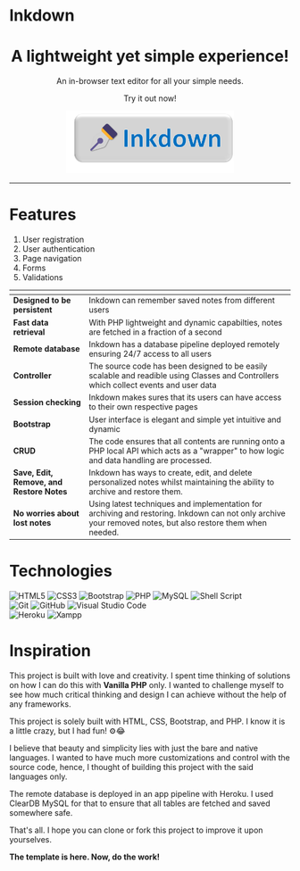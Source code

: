 # Inkdown 

<center>
    <h1 align="center">A lightweight yet simple experience!</h1>
    <p align="center">An in-browser text editor for all your simple needs.</p>
    <p align="center">Try it out now!</p>
    <p align="center">
        <a href="https://inkdown-editor-85260732e1ff.herokuapp.com/"> 
            <img src="assets/img/inkdown.png" alt="Inkdown" width=300 height=auto/>
        </a>
    </p>
</center>
<hr>

# Features
<ol>
    <li>User registration</li>
    <li>User authentication</li>
    <li>Page navigation</li>
    <li>Forms</li>
    <li>Validations</li>
</ol>

<table>
    <thead>
        <tr>
            <th></th>
            <th></th>
        </tr>
    </thead>
    <tbody>
        <tr>
            <td><b>Designed to be persistent</b></td>
            <td>Inkdown can remember saved notes from different users</td>
        </tr>
        <tr>
            <td><b>Fast data retrieval</b></td>
            <td>With PHP lightweight and dynamic capabilties, notes are fetched in a fraction of a second</td>
        </tr>
        <tr>
            <td><b>Remote database</b></td>
            <td>Inkdown has a database pipeline deployed remotely ensuring 24/7 access to all users</td>
        </tr>
        <tr>
            <td><b>Controller</b></td>
            <td>The source code has been designed to be easily scalable and readible using Classes and Controllers which collect events and user data</td>
        </tr>
        <tr>
            <td><b>Session checking</b></td>
            <td>Inkdown makes sures that its users can have access to their own respective pages</td>
        </tr>
        <tr>
            <td><b>Bootstrap</b></td>
            <td>User interface is elegant and simple yet intuitive and dynamic</td>
        </tr>
        <tr>
            <td><b>CRUD</b></td>
            <td>The code ensures that all contents are running onto a PHP local API which acts as a "wrapper" to how logic and data handling are processed.</td>
        </tr>
        <tr>
            <td><b>Save, Edit, Remove, and Restore Notes</b></td>
            <td>Inkdown has ways to create, edit, and delete personalized notes whilst maintaining the ability to archive and restore them.</td>
        </tr>
        <tr>
            <td><b>No worries about lost notes</b></td>
            <td>Using latest techniques and implementation for archiving and restoring. Inkdown can not only archive your removed notes, but also restore them when needed.</td>
        </tr>
    </tbody>
</table>

# Technologies 

![HTML5](https://img.shields.io/badge/html5-%23E34F26.svg?style=for-the-badge&logo=html5&logoColor=white)
![CSS3](https://img.shields.io/badge/css3-%231572B6.svg?style=for-the-badge&logo=css3&logoColor=white)
![Bootstrap](https://img.shields.io/badge/bootstrap-%238511FA.svg?style=for-the-badge&logo=bootstrap&logoColor=white)
![PHP](https://img.shields.io/badge/php-%23777BB4.svg?style=for-the-badge&logo=php&logoColor=white)
![MySQL](https://img.shields.io/badge/mysql-%2300f.svg?style=for-the-badge&logo=mysql&logoColor=white)
![Shell Script](https://img.shields.io/badge/shell_script-%23121011.svg?style=for-the-badge&logo=gnu-bash&logoColor=white)
<br>
![Git](https://img.shields.io/badge/git-%23F05033.svg?style=for-the-badge&logo=git&logoColor=white)
![GitHub](https://img.shields.io/badge/github-%23121011.svg?style=for-the-badge&logo=github&logoColor=white)
![Visual Studio Code](https://img.shields.io/badge/Visual%20Studio%20Code-0078d7.svg?style=for-the-badge&logo=visual-studio-code&logoColor=white)
<br>
![Heroku](https://img.shields.io/badge/heroku-%23430098.svg?style=for-the-badge&logo=heroku&logoColor=white)
![Xampp](https://img.shields.io/badge/Xampp-F37623?style=for-the-badge&logo=xampp&logoColor=white)

# Inspiration 
This project is built with love and creativity. I spent time thinking of solutions on how I can do this with <b>Vanilla PHP</b> only. I wanted to challenge myself to see how much critical thinking and design I can achieve without the help of any frameworks. 


This project is solely built with HTML, CSS, Bootstrap, and PHP. I know it is a little crazy, but I had fun! ⚙️😂

I believe that beauty and simplicity lies with just the bare and native languages. I wanted to have much more customizations and control with the source code, hence, I thought of building this project with the said languages only. 

The remote database is deployed in an app pipeline with Heroku. I used ClearDB MySQL for that to ensure that all tables are fetched and saved somewhere safe. 

That's all. I hope you can clone or fork this project to improve it upon yourselves.

<B>The template is here. Now, do the work!</b>
